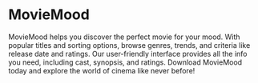 # MovieMood

MovieMood helps you discover the perfect movie for your mood. With popular titles and sorting options, browse genres, trends, and criteria like release date and ratings. Our user-friendly interface provides all the info you need, including cast, synopsis, and ratings. 
Download MovieMood today and explore the world of cinema like never before!
